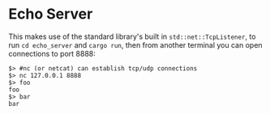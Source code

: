 # Echo Server

This makes use of the standard library's built in `std::net::TcpListener`, to run `cd echo_server` and `cargo run`, then from another terminal you can open connections to port 8888:

```
$> #nc (or netcat) can establish tcp/udp connections
$> nc 127.0.0.1 8888
$> foo
foo
$> bar
bar
```